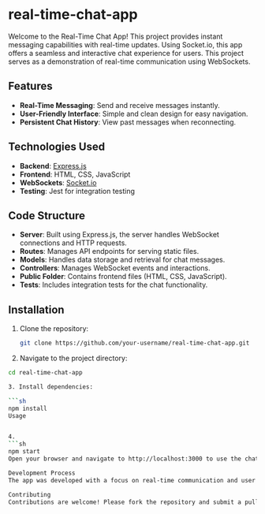 # real-time-chat-app

Welcome to the Real-Time Chat App! This project provides instant messaging capabilities with real-time updates. Using Socket.io, this app offers a seamless and interactive chat experience for users. This project serves as a demonstration of real-time communication using WebSockets.

## Features

- **Real-Time Messaging**: Send and receive messages instantly.
- **User-Friendly Interface**: Simple and clean design for easy navigation.
- **Persistent Chat History**: View past messages when reconnecting.

## Technologies Used

- **Backend**: [Express.js](https://expressjs.com/)
- **Frontend**: HTML, CSS, JavaScript
- **WebSockets**: [Socket.io](https://socket.io/)
- **Testing**: Jest for integration testing

## Code Structure

- **Server**: Built using Express.js, the server handles WebSocket connections and HTTP requests.
- **Routes**: Manages API endpoints for serving static files.
- **Models**: Handles data storage and retrieval for chat messages.
- **Controllers**: Manages WebSocket events and interactions.
- **Public Folder**: Contains frontend files (HTML, CSS, JavaScript).
- **Tests**: Includes integration tests for the chat functionality.

## Installation

1. Clone the repository:
   ```sh
   git clone https://github.com/your-username/real-time-chat-app.git


2. Navigate to the project directory:

```sh
cd real-time-chat-app

3. Install dependencies:

```sh
npm install
Usage


4. 
```sh
npm start
Open your browser and navigate to http://localhost:3000 to use the chat app.

Development Process
The app was developed with a focus on real-time communication and user experience. User feedback was gathered through informal testing, leading to several iterations and improvements. The project follows the MVC pattern for better code organization and maintainability.

Contributing
Contributions are welcome! Please fork the repository and submit a pull request with your changes.

